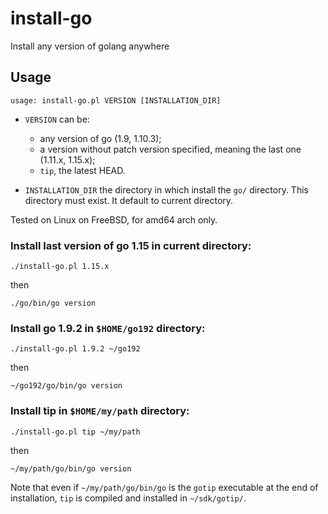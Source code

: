 # install-go

Install any version of golang anywhere

## Usage

```
usage: install-go.pl VERSION [INSTALLATION_DIR]
```

- `VERSION` can be:
  - any version of go (1.9, 1.10.3);
  - a version without patch version specified, meaning the last one
    (1.11.x, 1.15.x);
  - `tip`, the latest HEAD.

- `INSTALLATION_DIR` the directory in which install the `go/`
  directory. This directory must exist. It default to current
  directory.

Tested on Linux on FreeBSD, for amd64 arch only.


### Install last version of go 1.15 in current directory:

```
./install-go.pl 1.15.x
```

then

```
./go/bin/go version
```


### Install go 1.9.2 in `$HOME/go192` directory:

```
./install-go.pl 1.9.2 ~/go192
```

then

```
~/go192/go/bin/go version
```

### Install tip in `$HOME/my/path` directory:

```
./install-go.pl tip ~/my/path
```

then

```
~/my/path/go/bin/go version
```

Note that even if `~/my/path/go/bin/go` is the `gotip` executable at
the end of installation, `tip` is compiled and installed in `~/sdk/gotip/`.
